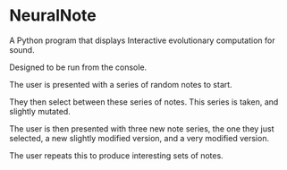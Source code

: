 # NeuralNote
A Python program that displays Interactive evolutionary computation for sound. 

Designed to be run from the console. 

The user is presented with a series of random notes to start. 

They then select between these series of notes. This series is taken, and slightly mutated.

The user is then presented with three new note series, the one they just selected, a new slightly modified version, and a very modified version. 

The user repeats this to produce interesting sets of notes. 
